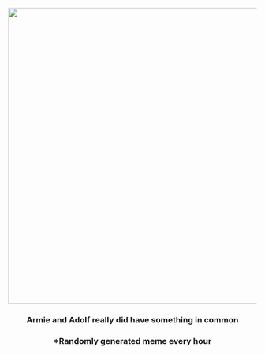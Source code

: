 <p align="center">
        <img src="https://i.redd.it/k8s1ccakxpj91.jpg" width="600" height="600">
        </p>
        <h3 align="center">Armie and Adolf really did have something in common</h3>
        <h3 align="center">*Randomly generated meme every hour</h3>
    